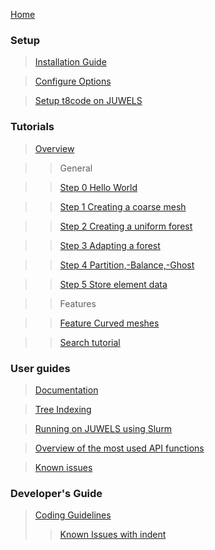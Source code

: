 [Home](https://github.com/holke/t8code/wiki)

### Setup

 > [Installation Guide](https://github.com/holke/t8code/wiki/Installation)

 > [Configure Options](https://github.com/holke/t8code/wiki/Configure-Options)

 > [Setup t8code on JUWELS](https://github.com/holke/t8code/wiki/Setting-up-t8code-on-JUWELS)

### Tutorials

 > [Overview](https://github.com/holke/t8code/wiki/Tutorial---Overview)

 >> General

 >> [Step 0   Hello World](https://github.com/holke/t8code/wiki/Step-0---Hello-World)

 >> [Step 1   Creating a coarse mesh](https://github.com/holke/t8code/wiki/Step-1---Creating-a-coarse-mesh)

 >> [Step 2   Creating a uniform forest](https://github.com/holke/t8code/wiki/Step-2---Creating-a-uniform-forest)

 >> [Step 3   Adapting a forest](https://github.com/holke/t8code/wiki/Step-3---Adapting-a-forest)

 >> [Step 4   Partition,-Balance,-Ghost](https://github.com/holke/t8code/wiki/Step-4---Partition,-Balance,-Ghost)

 >> [Step 5   Store element data](https://github.com/holke/t8code/wiki/Step-5---Store-element-data)

 >> Features

 >> [Feature   Curved meshes](https://github.com/DLR-AMR/t8code/wiki/Feature---Curved-meshes)
 
 >> [Search tutorial](https://github.com/holke/t8code/wiki/Tutorial:-Search)

### User guides

 > [Documentation](https://github.com/holke/t8code/wiki/documentation)

 > [Tree Indexing](https://github.com/holke/t8code/wiki/Tree-indexing)

 > [Running on JUWELS using Slurm](https://github.com/holke/t8code/wiki/Setting-up-t8code-on-JUWELS-(or-other-Slurm-based-systems))

 > [Overview of the most used API functions](https://github.com/holke/t8code/wiki/The-most-important-API-functions)

 > [Known issues](https://github.com/holke/t8code/wiki/Known-issues)

### Developer's Guide

 > [Coding Guidelines](https://github.com/holke/t8code/wiki/Coding-Guideline)
 > > [Known Issues with indent](https://github.com/holke/t8code/wiki/Known-issues-with-the-indent-script)